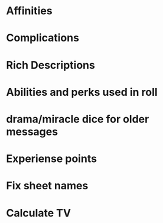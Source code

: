 # Affinities
# Complications
# Rich Descriptions
# Abilities and perks used in roll
# drama/miracle dice for older messages
# Experiense points
# Fix sheet names 
# Calculate TV